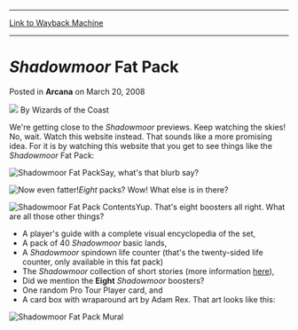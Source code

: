 
---
[Link to Wayback Machine](https://web.archive.org/web/20210924033035/https://magic.wizards.com/en/articles/archive/arcana/shadowmoor-fat-pack-2008-03-20)

[_metadata_:author]:- "Wizards of the Coast"
[_metadata_:description]:- "We're getting close to the Shadowmoor previews. Keep watching the skies! No, wait. Watch this website instead. That sounds like a more promising idea. For it is by watching this website that you get to see things like the Shadowmoor Fat Pack: Say, what's that blurb say? Eight packs? Wow! What else is in there? Yup. That's eight boosters all right. What are all those other"
[_metadata_:generator]:- "Drupal 7 (http://drupal.org)"
[_metadata_:node]:- "603436"
[_metadata_:publish_date]:- "2008-03-20"
[_metadata_:source]:- "div-main-content"
[_metadata_:title]:- "Shadowmoor Fat Pack"
[_metadata_:wayback_capture_timestamp]:- "2021-09-24 03:30:35"
[_metadata_:wayback_raw_url]:- "https://web.archive.org/web/20210924033035id_/https://magic.wizards.com/en/articles/archive/arcana/shadowmoor-fat-pack-2008-03-20"
[_metadata_:wayback_url]:- "https://magic.wizards.com/en/articles/archive/arcana/shadowmoor-fat-pack-2008-03-20"
---


*Shadowmoor* Fat Pack
=====================



 Posted in **Arcana**
 on March 20, 2008 






![](https://media.magic.wizards.com/styles/auth_small/public/images/person/wizards_author.jpg)
By Wizards of the Coast











We're getting close to the *Shadowmoor* previews. Keep watching the skies! No, wait. Watch this website instead. That sounds like a more promising idea. For it is by watching this website that you get to see things like the *Shadowmoor* Fat Pack:


![Shadowmoor Fat Pack](https://media.magic.wizards.com/image_legacy_migration/magic/images/mtgcom/arcana1000/1551_Assembled.jpg)Say, what's that blurb say?


![Now even fatter!](https://media.magic.wizards.com/image_legacy_migration/magic/images/mtgcom/arcana1000/1551_Fatter.jpg)*Eight* packs? Wow! What else is in there?


![Shadowmoor Fat Pack Contents](https://media.magic.wizards.com/image_legacy_migration/magic/images/mtgcom/arcana1000/1551_Contents.jpg)Yup. That's eight boosters all right. What are all those other things?


* A player's guide with a complete visual encyclopedia of the set,
* A pack of 40 *Shadowmoor*  basic lands,
* A *Shadowmoor* spindown life counter (that's the twenty-sided life counter, only available in this fat pack)
* The *Shadowmoor* collection of short stories (more information [here](http://ww2.wizards.com/books/Wizards/Products/?doc=218577400)),
* Did we mention the **Eight** *Shadowmoor* boosters?
* One random Pro Tour Player card, and
* A card box with wraparound art by Adam Rex. That art looks like this:

![Shadowmoor Fat Pack Mural](https://media.magic.wizards.com/image_legacy_migration/magic/images/mtgcom/arcana1000/1551_mural.jpg)





